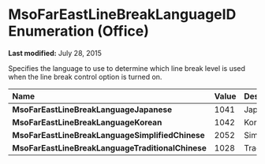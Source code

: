 
# MsoFarEastLineBreakLanguageID Enumeration (Office)

 **Last modified:** July 28, 2015

Specifies the language to use to determine which line break level is used when the line break control option is turned on.


|**Name**|**Value**|**Description**|
|:-----|:-----|:-----|
| **MsoFarEastLineBreakLanguageJapanese**|1041|Japanese|
| **MsoFarEastLineBreakLanguageKorean**|1042|Korean|
| **MsoFarEastLineBreakLanguageSimplifiedChinese**|2052|SimplifiedChinese|
| **MsoFarEastLineBreakLanguageTraditionalChinese**|1028|TraditionalChinese|
